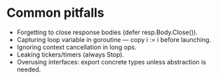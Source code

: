 # Common pitfalls

- Forgetting to close response bodies (defer resp.Body.Close()).
- Capturing loop variable in goroutine — copy i := i before launching.
- Ignoring context cancellation in long ops.
- Leaking tickers/timers (always Stop).
- Overusing interfaces: export concrete types unless abstraction is needed.
